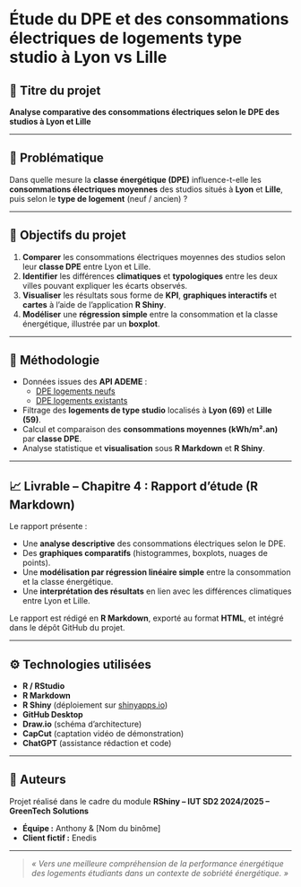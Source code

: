 # Étude du DPE et des consommations électriques de logements type studio à Lyon vs Lille

## 🎯 Titre du projet
**Analyse comparative des consommations électriques selon le DPE des studios à Lyon et Lille**

---

## 🧩 Problématique
Dans quelle mesure la **classe énergétique (DPE)** influence-t-elle les **consommations électriques moyennes** des studios situés à **Lyon** et **Lille**, puis selon le **type de logement** (neuf / ancien) ?

---

## 🎯 Objectifs du projet

1. **Comparer** les consommations électriques moyennes des studios selon leur **classe DPE** entre Lyon et Lille.  
2. **Identifier** les différences **climatiques** et **typologiques** entre les deux villes pouvant expliquer les écarts observés.  
3. **Visualiser** les résultats sous forme de **KPI**, **graphiques interactifs** et **cartes** à l’aide de l’application **R Shiny**.  
4. **Modéliser** une **régression simple** entre la consommation et la classe énergétique, illustrée par un **boxplot**.

---

## 🧠 Méthodologie
- Données issues des **API ADEME** :
  - [DPE logements neufs](https://data.ademe.fr/datasets/dpe-v2-logements-neufs)
  - [DPE logements existants](https://data.ademe.fr/datasets/dpe-v2-logements-existants)
- Filtrage des **logements de type studio** localisés à **Lyon (69)** et **Lille (59)**.  
- Calcul et comparaison des **consommations moyennes (kWh/m².an)** par **classe DPE**.  
- Analyse statistique et **visualisation** sous **R Markdown** et **R Shiny**.  

---

## 📈 Livrable – Chapitre 4 : Rapport d’étude (R Markdown)
Le rapport présente :
- Une **analyse descriptive** des consommations électriques selon le DPE.  
- Des **graphiques comparatifs** (histogrammes, boxplots, nuages de points).  
- Une **modélisation par régression linéaire simple** entre la consommation et la classe énergétique.  
- Une **interprétation des résultats** en lien avec les différences climatiques entre Lyon et Lille.  

Le rapport est rédigé en **R Markdown**, exporté au format **HTML**, et intégré dans le dépôt GitHub du projet.

---

## ⚙️ Technologies utilisées
- **R / RStudio**
- **R Markdown**
- **R Shiny** (déploiement sur [shinyapps.io](https://www.shinyapps.io))
- **GitHub Desktop**
- **Draw.io** (schéma d’architecture)
- **CapCut** (captation vidéo de démonstration)
- **ChatGPT** (assistance rédaction et code)

---

## 🧾 Auteurs
Projet réalisé dans le cadre du module **RShiny – IUT SD2 2024/2025 – GreenTech Solutions**  
- **Équipe :** Anthony & [Nom du binôme]  
- **Client fictif :** Enedis  

---

> _« Vers une meilleure compréhension de la performance énergétique des logements étudiants dans un contexte de sobriété énergétique. »_
